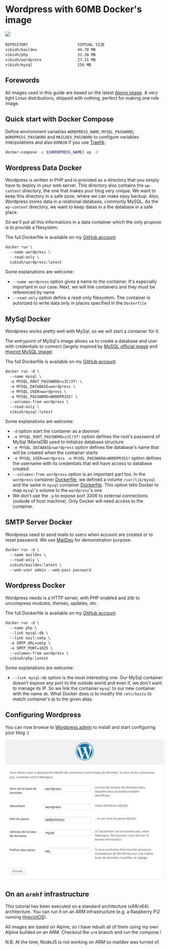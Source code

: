 # Wordpress with 60MB Docker's image

[![](https://badge.imagelayers.io/vibioh/wordpress:latest.svg)](https://imagelayers.io/?images=vibioh/wordpress:latest 'Get your own badge on imagelayers.io')

```
REPOSITORY                      VIRTUAL SIZE
vibioh/maildev                  44.78 MB
vibioh/php                      32.38 MB
vibioh/wordpress                27.31 MB
vibioh/mysql                    156 MB
```

## Forewords

All images used in this guide are based on the latest [Alpine image](https://registry.hub.docker.com/_/alpine/). A very light Linux distributions, shipped with nothing, perfect for making one role image.

## Quick start with Docker Compose

Define environment variables `WORDPRESS_NAME`, `MYSQL_PASSWORD`, `WORDPRESS_PASSWORD` and `MAILDEV_PASSWORD` to configure variables interpolations and also `DOMAIN` if you use [Traefik](https://traefik.github.io/).

```bash
docker-compose -p ${WORDPRESS_NAME} up -d
```

## Wordpress Data Docker

Wordpress is written in PHP and is provided as a directory that you simply have to deploy in your web server. This directory also contains the `wp-content` directory, the one that makes your blog very unique. We want to keep this directory in a safe zone, where we can make easy backup. Also, Wordpress stores data in a relational database, commonly MySQL. As the `wp-content` directory, we want to keep datas in a the database in a safe place.

So we'll put all this informations in a data container which the only prupose is to provide a filesystem.

The full Dockerfile is available on my [GitHub account](https://github.com/ViBiOh/docker-wordpress/blob/master/Dockerfile).

```docker
docker run \
  --name wordpress \
  --read-only \
  vibioh/wordpress:latest
```

Some explanations are welcome:

* `--name wordpress` option gives a name to the container. It's especially important in our case. Next, we will link containers and they must be referenced by name
* `--read-only` option define a read-only filesystem. The container is autorized to write data only in places specified in the `Dockerfile`

## MySql Docker

Wordpress works pretty well with MySql, so we will start a container for it.

The entrypoint of MySql's image allows us to create a database and user with credentials to connect (largely inspired by [MySQL official image](https://github.com/docker-library/mysql) and [Hypriot MySQL image](https://github.com/hypriot/rpi-mysql))

The full Dockerfile is available on my [GitHub account](https://github.com/ViBiOh/docker-mysql/blob/master/Dockerfile).

```docker
docker run -d \
  --name mysql \
  -e MYSQL_ROOT_PASSWORD=s3Cr3T! \
  -e MYSQL_DATABASE=wordpress \
  -e MYSQL_USER=wordpress \
  -e MYSQL_PASSWORD=W0RDPR3SS! \
  --volumes-from wordpress \
  --read-only \
  vibioh/mysql:latest
```

Some explanations are welcome:

* `-d` option start the container as a *daemon*
* `-e MYSQL_ROOT_PASSWORD=s3Cr3T!` option defines the root's password of MySql (MariaDB) used to initialize database structure
* `-e MYSQL_DATABASE=wordpress` option defines the database's name that will be created when the container starts
* `-e MYSQL_USER=wordpress -e MYSQL_PASSWORD=W0RDPR3SS!` option defines the username with its credentials that will have access to database created
* `--volumes-from wordpress` option is an important part too. In the `wordpress` container [Dockerfile](https://github.com/ViBiOh/docker-wordpress/blob/master/Dockerfile#L28), we defined a volume `/var/lib/mysql` and the same in `mysql` container [Dockerfile](https://github.com/ViBiOh/docker-mysql/blob/master/Dockerfile#L18). This option tells Docker to map `mysql`'s volume to the `wordpress`'s one
* We don't use the `-p` to expose port 3306 to external connections (outside of host machine). Only Docker will need access to the container.

## SMTP Server Docker

Wordpress need to send mails to users when account are created or to reset password. We use [MailDev](http://djfarrelly.github.io/MailDev/) for demonstration purpose.

    docker run -d \
      --name maildev \
      --read-only \
      vibioh/maildev:latest \
      --web-user admin --web-pass password

## Wordpress Docker

Wordpress needs is a HTTP server, with PHP enabled and zlib to uncompress modules, themes, updates, etc.

The full Dockerfile is available on my [GitHub account](https://github.com/ViBiOh/docker-php/blob/master/Dockerfile).

    docker run -d \
      --name php \
      --link mysql:db \
      --link mail:smtp \
      -e SMTP_URL=smtp \
      -e SMTP_PORT=1025 \
      --volumes-from wordpress \
      vibioh/php:latest

Some explanations are welcome:

* `--link mysql:db` option is the most interesting one. Our MySql container doesn't expose any port to the outside world and even if, we don't want to manage its IP. So we link the container `mysql` to our new container with the name `db`. What Docker does is to modify the `/etc/hosts` to match container's ip to the given alias.

## Configuring Wordpress

You can now browse to [Wordpress admin](http://docker-IP/) to install and start configuring your blog :)

![](./wp_configure.png)

## On an `armhf` infrastructure

This tutorial has been executed on a standard architecture (x68/x64) architecture. You can run it on an ARM infrastructure (e.g. a Raspberry Pi2 running [HypriotOS](http://blog.hypriot.com)).

All images are based on Alpine, so I have rebuilt all of them using my own Alpine builded on an ARM. Checkout the `arm` branch and run the compose !

N.B. At the time, NodeJS is not working on ARM so maildev was turned of.